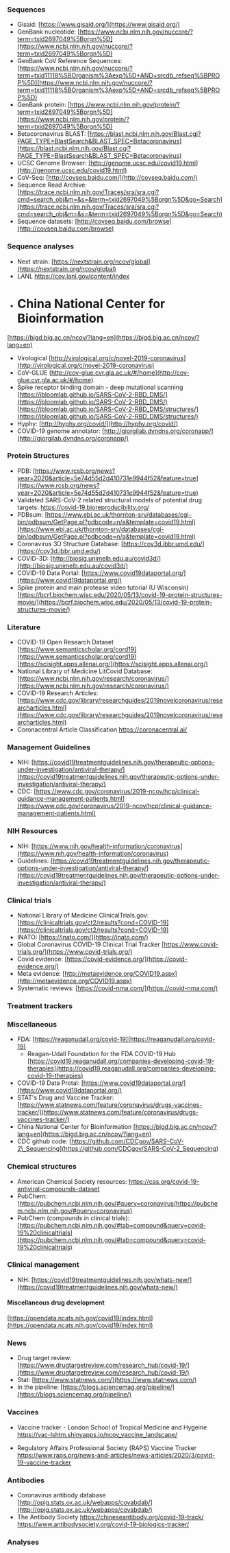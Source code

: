 
### Sequences
- Gisaid: [https://www.gisaid.org/](https://www.gisaid.org/)
- GenBank nucleotide: [https://www.ncbi.nlm.nih.gov/nuccore/?term=txid2697049%5Borgn%5D](https://www.ncbi.nlm.nih.gov/nuccore/?term=txid2697049%5Borgn%5D)
- GenBank CoV Reference Sequences: [https://www.ncbi.nlm.nih.gov/nuccore/?term=txid11118%5BOrganism%3Aexp%5D+AND+srcdb_refseq%5BPROP%5D](https://www.ncbi.nlm.nih.gov/nuccore/?term=txid11118%5BOrganism%3Aexp%5D+AND+srcdb_refseq%5BPROP%5D)
- GenBank protein: [https://www.ncbi.nlm.nih.gov/protein/?term=txid2697049%5Borgn%5D](https://www.ncbi.nlm.nih.gov/protein/?term=txid2697049%5Borgn%5D)
- Betacoronavirus BLAST:
[https://blast.ncbi.nlm.nih.gov/Blast.cgi?PAGE_TYPE=BlastSearch&BLAST_SPEC=Betacoronavirus](https://blast.ncbi.nlm.nih.gov/Blast.cgi?PAGE_TYPE=BlastSearch&BLAST_SPEC=Betacoronavirus)
- UCSC Genome Browser:
  [http://genome.ucsc.edu/covid19.html](http://genome.ucsc.edu/covid19.html)
- CoV-Seq:
[http://covseq.baidu.com/](http://covseq.baidu.com/)
- Sequence Read Archive:
  [https://trace.ncbi.nlm.nih.gov/Traces/sra/sra.cgi?cmd=search_obj&m=&s=&term=txid2697049%5Borgn%5D&go=Search](https://trace.ncbi.nlm.nih.gov/Traces/sra/sra.cgi?cmd=search_obj&m=&s=&term=txid2697049%5Borgn%5D&go=Search)
- Sequence datasets:
  [http://covseq.baidu.com/browse](http://covseq.baidu.com/browse)

### Sequence analyses
- Next strain:
[https://nextstrain.org/ncov/global](https://nextstrain.org/ncov/global)
- LANL 
https://cov.lanl.gov/content/index
- # China National Center for Bioinformation
[https://bigd.big.ac.cn/ncov/?lang=en](https://bigd.big.ac.cn/ncov/?lang=en)
- Virological
[http://virological.org/c/novel-2019-coronavirus](http://virological.org/c/novel-2019-coronavirus)
- CoV-GLUE
[http://cov-glue.cvr.gla.ac.uk/#/home](http://cov-glue.cvr.gla.ac.uk/#/home)
- Spike receptor binding domain - deep mutational scanning
[https://jbloomlab.github.io/SARS-CoV-2-RBD_DMS/](https://jbloomlab.github.io/SARS-CoV-2-RBD_DMS/)
[https://jbloomlab.github.io/SARS-CoV-2-RBD_DMS/structures/](https://jbloomlab.github.io/SARS-CoV-2-RBD_DMS/structures/)
- Hyphy:
[http://hyphy.org/covid/](http://hyphy.org/covid/)
- COVID-19 genome annotator:
[http://giorgilab.dyndns.org/coronapp/](http://giorgilab.dyndns.org/coronapp/)



### Protein Structures
- PDB:
[https://www.rcsb.org/news?year=2020&article=5e74d55d2d410731e9944f52&feature=true](https://www.rcsb.org/news?year=2020&article=5e74d55d2d410731e9944f52&feature=true)
- Validated SARS-CoV-2 related structural models of potential drug targets:
https://covid-19.bioreproducibility.org/
- PDBsum:
[https://www.ebi.ac.uk/thornton-srv/databases/cgi-bin/pdbsum/GetPage.pl?pdbcode=n/a&template=covid19.html](https://www.ebi.ac.uk/thornton-srv/databases/cgi-bin/pdbsum/GetPage.pl?pdbcode=n/a&template=covid19.html)
- Coronavirus 3D Structure Database:
[https://cov3d.ibbr.umd.edu/](https://cov3d.ibbr.umd.edu/)
- COVID-3D:
[http://biosig.unimelb.edu.au/covid3d/](http://biosig.unimelb.edu.au/covid3d/)
- COVID-19 Data Portal:
[https://www.covid19dataportal.org/](https://www.covid19dataportal.org/)
- Spike protein and main protease video tutorial (U Wisconsin)
[https://bcrf.biochem.wisc.edu/2020/05/13/covid-19-protein-structures-movie/](https://bcrf.biochem.wisc.edu/2020/05/13/covid-19-protein-structures-movie/)

### Literature
- COVID-19 Open Research Dataset
[https://www.semanticscholar.org/cord19](https://www.semanticscholar.org/cord19)
[https://scisight.apps.allenai.org/](https://scisight.apps.allenai.org/)
- National Library of Medicine LitCovid Database: [https://www.ncbi.nlm.nih.gov/research/coronavirus/](https://www.ncbi.nlm.nih.gov/research/coronavirus/)
- COVID-19 Research Articles:
[https://www.cdc.gov/library/researchguides/2019novelcoronavirus/researcharticles.html](https://www.cdc.gov/library/researchguides/2019novelcoronavirus/researcharticles.html)
- Coronacentral Article Classification
https://coronacentral.ai/



### Management Guidelines
- NIH:
[https://covid19treatmentguidelines.nih.gov/therapeutic-options-under-investigation/antiviral-therapy/](https://covid19treatmentguidelines.nih.gov/therapeutic-options-under-investigation/antiviral-therapy/)
- CDC:
[https://www.cdc.gov/coronavirus/2019-ncov/hcp/clinical-guidance-management-patients.html](https://www.cdc.gov/coronavirus/2019-ncov/hcp/clinical-guidance-management-patients.html)

### NIH Resources
- NIH:
[https://www.nih.gov/health-information/coronavirus](https://www.nih.gov/health-information/coronavirus)
- Guidelines:
[https://covid19treatmentguidelines.nih.gov/therapeutic-options-under-investigation/antiviral-therapy/](https://covid19treatmentguidelines.nih.gov/therapeutic-options-under-investigation/antiviral-therapy/)

### Clinical trials
- National Library of Medicine ClinicalTrials.gov:
  [https://clinicaltrials.gov/ct2/results?cond=COVID-19](https://clinicaltrials.gov/ct2/results?cond=COVID-19)
- INATO:
[https://inato.com/](https://inato.com/)
- Global Coronavirus COVID-19 Clinical Trial Tracker
[https://www.covid-trials.org/](https://www.covid-trials.org/)
- Covid evidence:
[https://covid-evidence.org/](https://covid-evidence.org/)
- Meta evidence:
[http://metaevidence.org/COVID19.aspx](http://metaevidence.org/COVID19.aspx)
- Systematic reviews:
[https://covid-nma.com/](https://covid-nma.com/)

### Treatment trackers



### Miscellaneous
- FDA:
  [https://reaganudall.org/covid-19](https://reaganudall.org/covid-19)
  - Reagan-Udall Foundation for the FDA COVID-19 Hub
[https://covid19.reaganudall.org/companies-developing-covid-19-therapies](https://covid19.reaganudall.org/companies-developing-covid-19-therapies)
- COVID-19 Data Protal:
[https://www.covid19dataportal.org/](https://www.covid19dataportal.org/)
- STAT's Drug and Vaccine Tracker:
 [https://www.statnews.com/feature/coronavirus/drugs-vaccines-tracker/](https://www.statnews.com/feature/coronavirus/drugs-vaccines-tracker/)
- China National Center for Bioinformation
[https://bigd.big.ac.cn/ncov/?lang=en](https://bigd.big.ac.cn/ncov/?lang=en)
- CDC github code:
[https://github.com/CDCgov/SARS-CoV-2\_Sequencing](https://github.com/CDCgov/SARS-CoV-2_Sequencing)


### Chemical structures
- American Chemical Society resources:
  https://cas.org/covid-19-antiviral-compounds-dataset
- PubChem:
 [https://pubchem.ncbi.nlm.nih.gov/#query=coronavirus(https://pubchem.ncbi.nlm.nih.gov/#query=coronavirus)
 - PubChem (compounds in clinical trials):
 [https://pubchem.ncbi.nlm.nih.gov/#tab=compound&query=covid-19%20clinicaltrials](https://pubchem.ncbi.nlm.nih.gov/#tab=compound&query=covid-19%20clinicaltrials)



### Clinical management
- NIH:
[https://covid19treatmentguidelines.nih.gov/whats-new/](https://covid19treatmentguidelines.nih.gov/whats-new/)


#### Miscellaneous drug development
[https://opendata.ncats.nih.gov/covid19/index.html](https://opendata.ncats.nih.gov/covid19/index.html)


### News
- Drug target review:
[https://www.drugtargetreview.com/research_hub/covid-19/](https://www.drugtargetreview.com/research_hub/covid-19/)
- Stat:
[https://www.statnews.com/](https://www.statnews.com/)
- In the pipeline:
[https://blogs.sciencemag.org/pipeline/](https://blogs.sciencemag.org/pipeline/)

### Vaccines
- Vaccine tracker - London School of Tropical Medicine and Hygeine
https://vac-lshtm.shinyapps.io/ncov_vaccine_landscape/

- Regulatory Affairs Professional Society (RAPS) Vaccine Tracker
https://www.raps.org/news-and-articles/news-articles/2020/3/covid-19-vaccine-tracker

### Antibodies
- Coronavirus antibody database
[http://opig.stats.ox.ac.uk/webapps/covabdab/](http://opig.stats.ox.ac.uk/webapps/covabdab/)
- The Antibody Society
https://chineseantibody.org/covid-19-track/
https://www.antibodysociety.org/covid-19-biologics-tracker/



### Analyses




<!--stackedit_data:
eyJoaXN0b3J5IjpbLTEwOTkzMjA4MjQsODM3MTY4OTUyLC0yMT
I5MTk0NDI2LDEzOTgxMjMwMDEsLTEwMDg1MzUzMiwtMTI5Mzc2
MTczOSwyMDM3MzAyMzcyLC0yMDIwODQxNDM0LC03MzU1NzY3MD
UsMjEyNzg4MDE0OCwzNTMwNjk4OTUsMTI2MTAzMzc2MywxNTcx
ODA0MTYzLDE2OTMyNDM3NDIsLTEzMDg2NzUzLC0xNjI5NzIzND
E0LC0yMDI2NzYwNTExLDQ3NzI0NjEwNiwxMzE0NzgyODc2LC04
MTkyMTEyMThdfQ==
-->